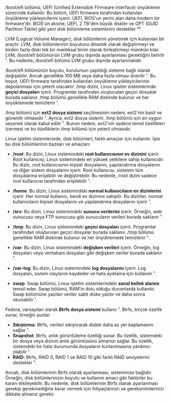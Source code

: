 /boot/efi bölümü, UEFI (Unified Extensible Firmware Interface) önyükleme sürecinde kullanılır. Bu bölüm, UEFI firmware tarafından kullanılan önyükleme yükleyicilerini içerir. UEFI, BIOS'un yerini alan daha modern bir firmware'dir. BIOS'un aksine, UEFI, 2 TB'den büyük diskler ve GPT (GUID Partition Table) gibi yeni disk bölümleme sistemlerini destekler ²³ .

LVM (Logical Volume Manager), disk bölümlerini yönetmek için kullanılan bir araçtır. LVM, disk bölümlerinin boyutunu dinamik olarak değiştirmeyi ve birden fazla diski tek bir mantıksal birim olarak birleştirmeyi mümkün kılar. LVM, /boot/efi bölümünün LVM grubu dışında ayarlanması gerektiğini belirtir ¹. Bu nedenle, /boot/efi bölümü LVM grubu dışında ayarlanmalıdır.

/boot/efi bölümünün boyutu, kurulumun yapıldığı sisteme bağlı olarak değişebilir. Ancak genellikle 100 MB veya daha fazla olması önerilir ¹. Bu boyut, UEFI firmware tarafından kullanılan önyükleme yükleyicilerinin depolanması için yeterli olacaktır.
/tmp dizini, Linux işletim sistemlerinde **geçici dosyaları** içerir. Programlar tarafından oluşturulan geçici dosyalar burada saklanır. /tmp bölümü genellikle RAM diskinde bulunur ve her önyüklemede temizlenir ¹.

/tmp bölümü için **ext2 dosya sistemi** seçilmesinin nedeni, ext2'nin basit ve güvenilir olmasıdır ¹. Ayrıca, ext2 dosya sistemi, /tmp bölümü için en uygun seçenek olarak kabul edilir ¹. Bunun nedeni, ext2'nin sadece temel özellikleri içermesi ve bu özelliklerin /tmp bölümü için yeterli olmasıdır.

Linux işletim sistemlerinde, disk bölümleri, farklı amaçlar için kullanılır. İşte bu disk bölümlerinin bazıları ve amaçları:

- **/root**: Bu dizin, Linux sistemindeki **root kullanıcısının ev dizinini** içerir. Root kullanıcısı, Linux sistemindeki en yüksek yetkilere sahip kullanıcıdır. Bu dizin, root kullanıcısının kişisel dosyalarını, yapılandırma dosyalarını ve diğer sistem dosyalarını içerir. Root kullanıcısı, sistemin tüm dosyalarına erişebilir ve değiştirebilir. Bu nedenle, /root dizini sadece root kullanıcısı tarafından erişilebilir ¹.

- **/home**: Bu dizin, Linux sistemindeki **normal kullanıcıların ev dizinlerini** içerir. Her normal kullanıcı, kendi ev dizinine sahiptir. Bu dizinler, normal kullanıcıların kişisel dosyalarını ve yapılandırma dosyalarını içerir ¹.

- **/srv**: Bu dizin, Linux sistemindeki **sunucu verilerini** içerir. Örneğin, web sunucusu veya FTP sunucusu gibi sunucuların verileri burada saklanır ¹.

- **/tmp**: Bu dizin, Linux sistemindeki **geçici dosyaları** içerir. Programlar tarafından oluşturulan geçici dosyalar burada saklanır. /tmp bölümü genellikle RAM diskinde bulunur ve her önyüklemede temizlenir ¹.

- **/var**: Bu dizin, Linux sistemindeki **değişken verileri** içerir. Örneğin, log dosyaları veya veritabanı dosyaları gibi değişken veriler burada saklanır ¹.

- **/var-log**: Bu dizin, Linux sistemindeki **log dosyalarını** içerir. Log dosyaları, sistem olaylarını kaydeder ve hata ayıklama için kullanılır ¹.

- **swap**: Swap bölümü, Linux işletim sistemlerindeki **sanal bellek alanını** temsil eder. Swap bölümü, RAM'in dolu olduğu durumlarda kullanılır. Swap bölümüne yazılan veriler sabit diske yazılır ve daha sonra okunabilir ¹.

Fedora, varsayılan olarak **Btrfs dosya sistemi** kullanır ¹. Btrfs, birçok özellik sunar, örneğin şunlar:

- **Sıkıştırma**: Btrfs, verileri sıkıştırarak diskte daha az yer kaplamasını sağlar ¹.
- **Snapshot**: Btrfs, anlık görüntüleme özelliği sunar. Bu özellik, sistemdeki bir dosya veya dizinin anlık görüntüsünü almanızı sağlar. Bu özellik, sistemdeki bir hata durumunda dosyaların kurtarılmasına yardımcı olabilir ¹.
- **RAID**: Btrfs, RAID 0, RAID 1 ve RAID 10 gibi farklı RAID seviyelerini destekler ¹.

Ancak, disk bölümlerinin Btrfs olarak ayarlanması, sisteminize bağlıdır. Örneğin, disk bölümlerinizin boyutu ve kullanım amacı gibi faktörler bu kararı etkileyebilir. Bu nedenle, disk bölümlerinin Btrfs olarak ayarlanması gerekip gerekmediğine karar vermek için ihtiyaçlarınızı ve gereksinimlerinizi dikkate almanız gerekir.
